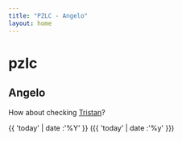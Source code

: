 ```yaml
---
title: "PZLC - Angelo"
layout: home
---
```

# pzlc

## Angelo

How about checking [Tristan](tristan.md)?

{{ 'today' | date :'%Y' }} ({{ 'today' | date :'%y' }})

